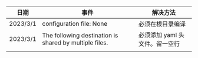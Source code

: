 ---
---

| 日期     | 事件                                                   | 解决方法                       |
| -------- | ------------------------------------------------------ | ------------------------------ |
| 2023/3/1 | configuration file: None                               | 必须在根目录编译               |
| 2023/3/1 | The following destination is shared by multiple files. | 必须添加 yaml 头文件。留一空行 |
|          |                                                        |                                |
